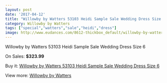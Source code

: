 ```yaml
---
layout: post
date: '2017-04-12'
title: "Willowby by Watters 53103 Heidi Sample Sale Wedding Dress Size 6"
category: Willowby by Watters
tags: ["special","watters","sale","heidi","dress"]
image: http://www.eudances.com/8612-thickbox_default/willowby-by-watters-53103-heidi-sample-sale-wedding-dress-size-6.jpg
---
```

Willowby by Watters 53103 Heidi Sample Sale Wedding Dress Size 6

On Sales: **$323.99**
<a href="https://www.eudances.com/en/willowby-by-watters/2920-willowby-by-watters-53103-heidi-sample-sale-wedding-dress-size-6.html"><amp-img layout="responsive" width="600" height="600" src="//www.eudances.com/8612-thickbox_default/willowby-by-watters-53103-heidi-sample-sale-wedding-dress-size-6.jpg" alt="Willowby by Watters 53103 Heidi Sample Sale Wedding Dress Size 6 0" /></a>
<a href="https://www.eudances.com/en/willowby-by-watters/2920-willowby-by-watters-53103-heidi-sample-sale-wedding-dress-size-6.html"><amp-img layout="responsive" width="600" height="600" src="//www.eudances.com/8617-thickbox_default/willowby-by-watters-53103-heidi-sample-sale-wedding-dress-size-6.jpg" alt="Willowby by Watters 53103 Heidi Sample Sale Wedding Dress Size 6 1" /></a>
<a href="https://www.eudances.com/en/willowby-by-watters/2920-willowby-by-watters-53103-heidi-sample-sale-wedding-dress-size-6.html"><amp-img layout="responsive" width="600" height="600" src="//www.eudances.com/8616-thickbox_default/willowby-by-watters-53103-heidi-sample-sale-wedding-dress-size-6.jpg" alt="Willowby by Watters 53103 Heidi Sample Sale Wedding Dress Size 6 2" /></a>
<a href="https://www.eudances.com/en/willowby-by-watters/2920-willowby-by-watters-53103-heidi-sample-sale-wedding-dress-size-6.html"><amp-img layout="responsive" width="600" height="600" src="//www.eudances.com/8615-thickbox_default/willowby-by-watters-53103-heidi-sample-sale-wedding-dress-size-6.jpg" alt="Willowby by Watters 53103 Heidi Sample Sale Wedding Dress Size 6 3" /></a>
<a href="https://www.eudances.com/en/willowby-by-watters/2920-willowby-by-watters-53103-heidi-sample-sale-wedding-dress-size-6.html"><amp-img layout="responsive" width="600" height="600" src="//www.eudances.com/8614-thickbox_default/willowby-by-watters-53103-heidi-sample-sale-wedding-dress-size-6.jpg" alt="Willowby by Watters 53103 Heidi Sample Sale Wedding Dress Size 6 4" /></a>
<a href="https://www.eudances.com/en/willowby-by-watters/2920-willowby-by-watters-53103-heidi-sample-sale-wedding-dress-size-6.html"><amp-img layout="responsive" width="600" height="600" src="//www.eudances.com/8613-thickbox_default/willowby-by-watters-53103-heidi-sample-sale-wedding-dress-size-6.jpg" alt="Willowby by Watters 53103 Heidi Sample Sale Wedding Dress Size 6 5" /></a>

Buy it: [Willowby by Watters 53103 Heidi Sample Sale Wedding Dress Size 6](https://www.eudances.com/en/willowby-by-watters/2920-willowby-by-watters-53103-heidi-sample-sale-wedding-dress-size-6.html "Willowby by Watters 53103 Heidi Sample Sale Wedding Dress Size 6")

View more: [Willowby by Watters](https://www.eudances.com/en/48-willowby-by-watters "Willowby by Watters")